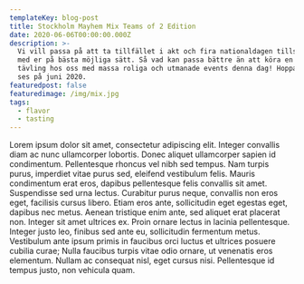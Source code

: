 ```yaml
---
templateKey: blog-post
title: Stockholm Mayhem Mix Teams of 2 Edition
date: 2020-06-06T00:00:00.000Z
description: >-
  Vi vill passa på att ta tillfället i akt och fira nationaldagen tillsammans
  med er på bästa möjliga sätt. Så vad kan passa bättre än att köra en CF
  tävling hos oss med massa roliga och utmanade events denna dag! Hoppas att i
  ses på juni 2020.
featuredpost: false
featuredimage: /img/mix.jpg
tags:
  - flavor
  - tasting
---
```

Lorem ipsum dolor sit amet, consectetur adipiscing elit. Integer convallis diam ac nunc ullamcorper lobortis. Donec aliquet ullamcorper sapien id condimentum. Pellentesque rhoncus vel nibh sed tempus. Nam turpis purus, imperdiet vitae purus sed, eleifend vestibulum felis. Mauris condimentum erat eros, dapibus pellentesque felis convallis sit amet. Suspendisse sed urna lectus. Curabitur purus neque, convallis non eros eget, facilisis cursus libero. Etiam eros ante, sollicitudin eget egestas eget, dapibus nec metus. Aenean tristique enim ante, sed aliquet erat placerat non. Integer sit amet ultrices ex. Proin ornare lectus in lacinia pellentesque. Integer justo leo, finibus sed ante eu, sollicitudin fermentum metus. Vestibulum ante ipsum primis in faucibus orci luctus et ultrices posuere cubilia curae; Nulla faucibus turpis vitae odio ornare, ut venenatis eros elementum. Nullam ac consequat nisl, eget cursus nisi. Pellentesque id tempus justo, non vehicula quam.
